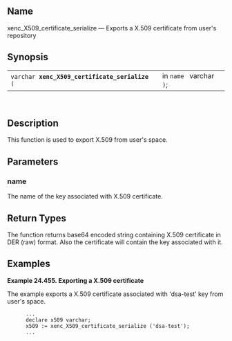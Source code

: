 <div>

<div>

</div>

<div>

## Name

xenc_X509_certificate_serialize — Exports a X.509 certificate from
user's repository

</div>

<div>

## Synopsis

<div>

|                                                     |                         |
|-----------------------------------------------------|-------------------------|
| `varchar `**`xenc_X509_certificate_serialize`**` (` | in `name ` varchar `)`; |

<div>

 

</div>

</div>

</div>

<div>

## Description

This function is used to export X.509 from user's space.

</div>

<div>

## Parameters

<div>

### name

The name of the key associated with X.509 certificate.

</div>

</div>

<div>

## Return Types

The function returns base64 encoded string containing X.509 certificate
in DER (raw) format. Also the certificate will contain the key
associated with it.

</div>

<div>

## Examples

<div>

**Example 24.455. Exporting a X.509 certificate**

<div>

The example exports a X.509 certificate associated with 'dsa-test' key
from user's space.

``` screen
      ...
      declare x509 varchar;
      x509 := xenc_X509_certificate_serialize ('dsa-test');
      ...
```

</div>

</div>

  

</div>

</div>
